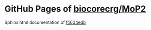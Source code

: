 GitHub Pages of [biocorecrg/MoP2](https://github.com/biocorecrg/MoP2.git)
===
Sphinx html documentation of [f4604edb](https://github.com/biocorecrg/MoP2/tree/f4604edbe5e29136fe1999d834cdbd184c59ff8e)
